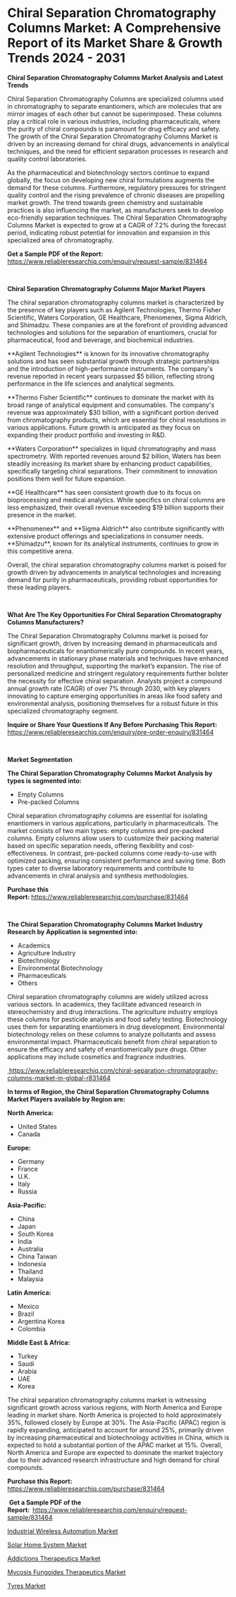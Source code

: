 <p><h1>Chiral Separation Chromatography Columns Market: A Comprehensive Report of its Market Share & Growth Trends 2024 - 2031</h1></p><p><strong>Chiral Separation Chromatography Columns Market Analysis and Latest Trends</strong></p>
<p><p>Chiral Separation Chromatography Columns are specialized columns used in chromatography to separate enantiomers, which are molecules that are mirror images of each other but cannot be superimposed. These columns play a critical role in various industries, including pharmaceuticals, where the purity of chiral compounds is paramount for drug efficacy and safety. The growth of the Chiral Separation Chromatography Columns Market is driven by an increasing demand for chiral drugs, advancements in analytical techniques, and the need for efficient separation processes in research and quality control laboratories.</p><p>As the pharmaceutical and biotechnology sectors continue to expand globally, the focus on developing new chiral formulations augments the demand for these columns. Furthermore, regulatory pressures for stringent quality control and the rising prevalence of chronic diseases are propelling market growth. The trend towards green chemistry and sustainable practices is also influencing the market, as manufacturers seek to develop eco-friendly separation techniques. The Chiral Separation Chromatography Columns Market is expected to grow at a CAGR of 7.2% during the forecast period, indicating robust potential for innovation and expansion in this specialized area of chromatography.</p></p>
<p><strong>Get a Sample PDF of the Report:&nbsp;</strong> <a href="https://www.reliableresearchiq.com/enquiry/request-sample/831464?utm_campaign=1876&utm_medium=2&utm_source=Github&utm_content=ia&utm_term=18122024&utm_id=chiral-separation-chromatography-columns">https://www.reliableresearchiq.com/enquiry/request-sample/831464</a></p>
<p>&nbsp;</p>
<p><strong>Chiral Separation Chromatography Columns Major Market Players</strong></p>
<p><p>The chiral separation chromatography columns market is characterized by the presence of key players such as Agilent Technologies, Thermo Fisher Scientific, Waters Corporation, GE Healthcare, Phenomenex, Sigma Aldrich, and Shimadzu. These companies are at the forefront of providing advanced technologies and solutions for the separation of enantiomers, crucial for pharmaceutical, food and beverage, and biochemical industries.</p><p>**Agilent Technologies** is known for its innovative chromatography solutions and has seen substantial growth through strategic partnerships and the introduction of high-performance instruments. The company's revenue reported in recent years surpassed $5 billion, reflecting strong performance in the life sciences and analytical segments.</p><p>**Thermo Fisher Scientific** continues to dominate the market with its broad range of analytical equipment and consumables. The company's revenue was approximately $30 billion, with a significant portion derived from chromatography products, which are essential for chiral resolutions in various applications. Future growth is anticipated as they focus on expanding their product portfolio and investing in R&D.</p><p>**Waters Corporation** specializes in liquid chromatography and mass spectrometry. With reported revenues around $2 billion, Waters has been steadily increasing its market share by enhancing product capabilities, specifically targeting chiral separations. Their commitment to innovation positions them well for future expansion.</p><p>**GE Healthcare** has seen consistent growth due to its focus on bioprocessing and medical analytics. While specifics on chiral columns are less emphasized, their overall revenue exceeding $19 billion supports their presence in the market.</p><p>**Phenomenex** and **Sigma Aldrich** also contribute significantly with extensive product offerings and specializations in consumer needs. **Shimadzu**, known for its analytical instruments, continues to grow in this competitive arena.</p><p>Overall, the chiral separation chromatography columns market is poised for growth driven by advancements in analytical technologies and increasing demand for purity in pharmaceuticals, providing robust opportunities for these leading players.</p></p>
<p>&nbsp;</p>
<p><strong>What Are The Key Opportunities For Chiral Separation Chromatography Columns Manufacturers?</strong></p>
<p><p>The Chiral Separation Chromatography Columns market is poised for significant growth, driven by increasing demand in pharmaceuticals and biopharmaceuticals for enantiomerically pure compounds. In recent years, advancements in stationary phase materials and techniques have enhanced resolution and throughput, supporting the market’s expansion. The rise of personalized medicine and stringent regulatory requirements further bolster the necessity for effective chiral separation. Analysts project a compound annual growth rate (CAGR) of over 7% through 2030, with key players innovating to capture emerging opportunities in areas like food safety and environmental analysis, positioning themselves for a robust future in this specialized chromatography segment.</p></p>
<p><strong>Inquire or Share Your Questions If Any Before Purchasing This Report:</strong> <a href="https://www.reliableresearchiq.com/enquiry/pre-order-enquiry/831464?utm_campaign=1876&utm_medium=2&utm_source=Github&utm_content=ia&utm_term=18122024&utm_id=chiral-separation-chromatography-columns">https://www.reliableresearchiq.com/enquiry/pre-order-enquiry/831464</a></p>
<p>&nbsp;</p>
<p><strong>Market Segmentation</strong></p>
<p><strong>The Chiral Separation Chromatography Columns Market Analysis by types is segmented into:</strong></p>
<p><ul><li>Empty Columns</li><li>Pre-packed Columns</li></ul></p>
<p><p>Chiral separation chromatography columns are essential for isolating enantiomers in various applications, particularly in pharmaceuticals. The market consists of two main types: empty columns and pre-packed columns. Empty columns allow users to customize their packing material based on specific separation needs, offering flexibility and cost-effectiveness. In contrast, pre-packed columns come ready-to-use with optimized packing, ensuring consistent performance and saving time. Both types cater to diverse laboratory requirements and contribute to advancements in chiral analysis and synthesis methodologies.</p></p>
<p><strong>Purchase this Report:&nbsp;</strong><a href="https://www.reliableresearchiq.com/purchase/831464?utm_campaign=1876&utm_medium=2&utm_source=Github&utm_content=ia&utm_term=18122024&utm_id=chiral-separation-chromatography-columns">https://www.reliableresearchiq.com/purchase/831464</a></p>
<p>&nbsp;</p>
<p><strong>The Chiral Separation Chromatography Columns Market Industry Research by Application is segmented into:</strong></p>
<p><ul><li>Academics</li><li>Agriculture Industry</li><li>Biotechnology</li><li>Environmental Biotechnology</li><li>Pharmaceuticals</li><li>Others</li></ul></p>
<p><p>Chiral separation chromatography columns are widely utilized across various sectors. In academics, they facilitate advanced research in stereochemistry and drug interactions. The agriculture industry employs these columns for pesticide analysis and food safety testing. Biotechnology uses them for separating enantiomers in drug development. Environmental biotechnology relies on these columns to analyze pollutants and assess environmental impact. Pharmaceuticals benefit from chiral separation to ensure the efficacy and safety of enantiomerically pure drugs. Other applications may include cosmetics and fragrance industries.</p></p>
<p><a href="https://www.reliableresearchiq.com/chiral-separation-chromatography-columns-market-in-global-r831464?utm_campaign=1876&utm_medium=2&utm_source=Github&utm_content=ia&utm_term=18122024&utm_id=chiral-separation-chromatography-columns">&nbsp;https://www.reliableresearchiq.com/chiral-separation-chromatography-columns-market-in-global-r831464</a></p>
<p><strong>In terms of Region, the Chiral Separation Chromatography Columns Market Players available by Region are:</strong></p>
<p>
    <p> <strong> North America: </strong>
        <ul>
            <li>United States</li>
            <li>Canada</li>
        </ul>
        </p> 
    <p> <strong> Europe: </strong>
        <ul>
            <li>Germany</li>
            <li>France</li>
            <li>U.K.</li>
            <li>Italy</li>
            <li>Russia</li>
        </ul>
        </p> 
    <p> <strong> Asia-Pacific: </strong>
        <ul>
            <li>China</li>
            <li>Japan</li>
            <li>South Korea</li>
            <li>India</li>
            <li>Australia</li>
            <li>China Taiwan</li>
            <li>Indonesia</li>
            <li>Thailand</li>
            <li>Malaysia</li>
        </ul>
        </p> 
    <p> <strong> Latin America: </strong>
        <ul>
            <li>Mexico</li>
            <li>Brazil</li>
            <li>Argentina Korea</li>
            <li>Colombia</li>
        </ul>
        </p> 
    <p> <strong> Middle East & Africa: </strong>
        <ul>
            <li>Turkey</li>
            <li>Saudi</li>
            <li>Arabia</li>
            <li>UAE</li>
            <li>Korea</li>
        </ul>
    </p>
    </p>
<p><p>The chiral separation chromatography columns market is witnessing significant growth across various regions, with North America and Europe leading in market share. North America is projected to hold approximately 35%, followed closely by Europe at 30%. The Asia-Pacific (APAC) region is rapidly expanding, anticipated to account for around 25%, primarily driven by increasing pharmaceutical and biotechnology activities in China, which is expected to hold a substantial portion of the APAC market at 15%. Overall, North America and Europe are expected to dominate the market trajectory due to their advanced research infrastructure and high demand for chiral compounds.</p></p>
<p><strong>Purchase this Report: </strong><a href="https://www.reliableresearchiq.com/purchase/831464?utm_campaign=1876&utm_medium=2&utm_source=Github&utm_content=ia&utm_term=18122024&utm_id=chiral-separation-chromatography-columns">https://www.reliableresearchiq.com/purchase/831464</a></p>
<p>&nbsp;<strong>Get a Sample PDF of the Report:&nbsp;&nbsp;</strong><a href="https://www.reliableresearchiq.com/enquiry/request-sample/831464?utm_campaign=1876&utm_medium=2&utm_source=Github&utm_content=ia&utm_term=18122024&utm_id=chiral-separation-chromatography-columns">https://www.reliableresearchiq.com/enquiry/request-sample/831464</a></p>
<p><strong></strong></p>
<p><p><a href="https://www.linkedin.com/pulse/growth-segmentation-132-cagr-forecast-industrial-wireless-automation-5ccbf?utm_campaign=1876&utm_medium=2&utm_source=Github&utm_content=ia&utm_term=18122024&utm_id=chiral-separation-chromatography-columns">Industrial Wireless Automation Market</a></p><p><a href="https://www.linkedin.com/pulse/global-solar-home-system-market-analysis-forecast-137-cagr-z3ede?utm_campaign=1876&utm_medium=2&utm_source=Github&utm_content=ia&utm_term=18122024&utm_id=chiral-separation-chromatography-columns">Solar Home System Market</a></p><p><a href="https://www.linkedin.com/pulse/addictions-therapeutics-market-report-analyzing-size-key-drivers-82h4e?utm_campaign=1876&utm_medium=2&utm_source=Github&utm_content=ia&utm_term=18122024&utm_id=chiral-separation-chromatography-columns">Addictions Therapeutics Market</a></p><p><a href="https://www.linkedin.com/pulse/latest-mycosis-fungoides-therapeutics-market-report-size-share-wfv8e?utm_campaign=1876&utm_medium=2&utm_source=Github&utm_content=ia&utm_term=18122024&utm_id=chiral-separation-chromatography-columns">Mycosis Fungoides Therapeutics Market</a></p><p><a href="https://www.linkedin.com/pulse/global-tyres-market-research-report-industry-overview-trends-0d32f?utm_campaign=1876&utm_medium=2&utm_source=Github&utm_content=ia&utm_term=18122024&utm_id=chiral-separation-chromatography-columns">Tyres Market</a></p></p>